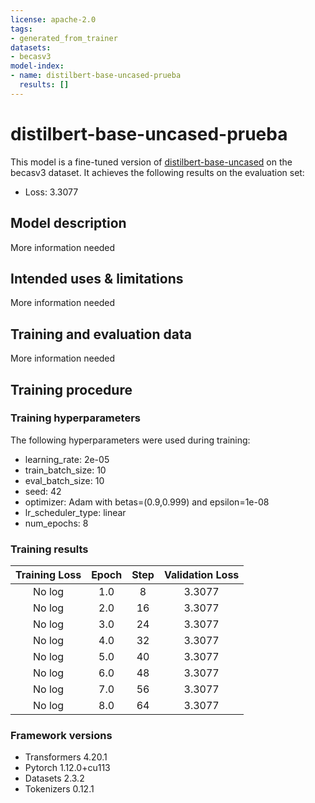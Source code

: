 ```yaml
---
license: apache-2.0
tags:
- generated_from_trainer
datasets:
- becasv3
model-index:
- name: distilbert-base-uncased-prueba
  results: []
---
```


<!-- This model card has been generated automatically according to the information the Trainer had access to. You
should probably proofread and complete it, then remove this comment. -->

# distilbert-base-uncased-prueba

This model is a fine-tuned version of [distilbert-base-uncased](https://huggingface.co/distilbert-base-uncased) on the becasv3 dataset.
It achieves the following results on the evaluation set:
- Loss: 3.3077

## Model description

More information needed

## Intended uses & limitations

More information needed

## Training and evaluation data

More information needed

## Training procedure

### Training hyperparameters

The following hyperparameters were used during training:
- learning_rate: 2e-05
- train_batch_size: 10
- eval_batch_size: 10
- seed: 42
- optimizer: Adam with betas=(0.9,0.999) and epsilon=1e-08
- lr_scheduler_type: linear
- num_epochs: 8

### Training results

| Training Loss | Epoch | Step | Validation Loss |
|:-------------:|:-----:|:----:|:---------------:|
| No log        | 1.0   | 8    | 3.3077          |
| No log        | 2.0   | 16   | 3.3077          |
| No log        | 3.0   | 24   | 3.3077          |
| No log        | 4.0   | 32   | 3.3077          |
| No log        | 5.0   | 40   | 3.3077          |
| No log        | 6.0   | 48   | 3.3077          |
| No log        | 7.0   | 56   | 3.3077          |
| No log        | 8.0   | 64   | 3.3077          |


### Framework versions

- Transformers 4.20.1
- Pytorch 1.12.0+cu113
- Datasets 2.3.2
- Tokenizers 0.12.1
